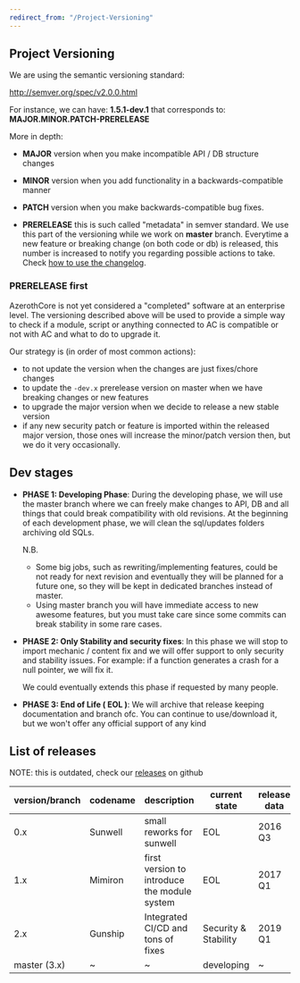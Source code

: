 ```yaml
---
redirect_from: "/Project-Versioning"
---
```


## Project Versioning

We are using the semantic versioning standard:

http://semver.org/spec/v2.0.0.html

For instance, we can have: **1.5.1-dev.1** that corresponds to: **MAJOR.MINOR.PATCH-PRERELEASE**

More in depth:

* **MAJOR** version when you make incompatible API / DB structure changes

* **MINOR** version when you add functionality in a backwards-compatible manner

* **PATCH** version when you make backwards-compatible bug fixes.

* **PRERELEASE** this is such called "metadata" in semver standard. We use this part of the versioning while we work on **master** branch. Everytime a new feature or breaking change (on both code or db) is released, this number is increased to notify you regarding possible actions to take. Check [how to use the changelog](how-to-use-changelog.md).

### PRERELEASE first

AzerothCore is not yet considered a "completed" software at an enterprise level. The versioning described above will be used to provide a simple way to check if a module, script or anything connected to AC is compatible or not with AC and what to do to upgrade it.

Our strategy is (in order of most common actions):

- to not update the version when the changes are just fixes/chore changes
- to update the `-dev.x` prerelease version on master when we have breaking changes or new features
- to upgrade the major version when we decide to release a new stable version
- if any new security patch or feature is imported within the released major version, those ones will increase the minor/patch version then, but we do it very occasionally.

## Dev stages

* **PHASE 1: Developing Phase**: During the developing phase, we will use the master branch where we can freely make changes to API, DB and all things that could break compatibility with old revisions. 
At the beginning of each development phase, we will clean the sql/updates folders archiving old SQLs.

  N.B. 
  * Some big jobs, such as rewriting/implementing features, could be not ready for next revision and eventually they will be planned for a future one, so they will be kept in dedicated branches instead of master. 
  * Using master branch you will have immediate access to new awesome features, but you must take care since some commits can break stability in some rare cases.


* **PHASE 2: Only Stability and security fixes**: In this phase we will stop to import mechanic / content fix and we will offer support to only security and stability issues. For example: if a function generates a crash for a null pointer, we will fix it.

  We could eventually extends this phase if requested by many people.

* **PHASE 3: End of Life ( EOL )**: We will archive that release keeping documentation and branch ofc. You can continue to use/download it, but we won't offer any official support of any kind

## List of releases

NOTE: this is outdated, check our [releases](https://github.com/azerothcore/azerothcore-wotlk/releases) on github
  
| version/branch | codename  | description | current state | release data | end of support|
|     --         |    --     |      --     |           --  |       --     |      --       |
|     0.x        |  Sunwell|  small reworks for sunwell  |EOL|      2016 Q3 |      2017  Q1 |
|     1.x        |  Mimiron | first version to introduce the module system | EOL|     2017 Q1 |      2019  Q1 |
|     2.x        |  Gunship | Integrated CI/CD and tons of fixes  | Security & Stability   |     2019 Q1 |      ~ |
|     master (3.x)        |  ~ | ~ | developing |     ~ |      ~|
